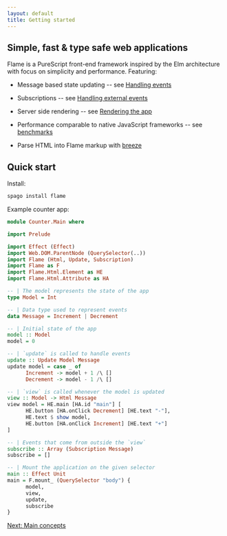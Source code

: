 ```yaml
---
layout: default
title: Getting started
---
```


## Simple, fast & type safe web applications

Flame is a PureScript front-end framework inspired by the Elm architecture with focus on simplicity and performance. Featuring:

* Message based state updating -- see [Handling events](events)

* Subscriptions -- see [Handling external events](events#subscriptions)

* Server side rendering -- see [Rendering the app](rendering)

* Performance comparable to native JavaScript frameworks -- see [benchmarks](benchmarks)

* Parse HTML into Flame markup with [breeze](https://github.com/easafe/haskell-breeze)

## Quick start

Install:

```bash
spago install flame
```

Example counter app:

```haskell
module Counter.Main where

import Prelude

import Effect (Effect)
import Web.DOM.ParentNode (QuerySelector(..))
import Flame (Html, Update, Subscription)
import Flame as F
import Flame.Html.Element as HE
import Flame.Html.Attribute as HA

-- | The model represents the state of the app
type Model = Int

-- | Data type used to represent events
data Message = Increment | Decrement

-- | Initial state of the app
model :: Model
model = 0

-- | `update` is called to handle events
update :: Update Model Message
update model = case _ of
      Increment -> model + 1 /\ []
      Decrement -> model - 1 /\ []

-- | `view` is called whenever the model is updated
view :: Model -> Html Message
view model = HE.main [HA.id "main"] [
      HE.button [HA.onClick Decrement] [HE.text "-"],
      HE.text $ show model,
      HE.button [HA.onClick Increment] [HE.text "+"]
]

-- | Events that come from outside the `view`
subscribe :: Array (Subscription Message)
subscribe = []

-- | Mount the application on the given selector
main :: Effect Unit
main = F.mount_ (QuerySelector "body") {
      model,
      view,
      update,
      subscribe
}
```

<a href="/concepts" class="direction">Next: Main concepts</a>

